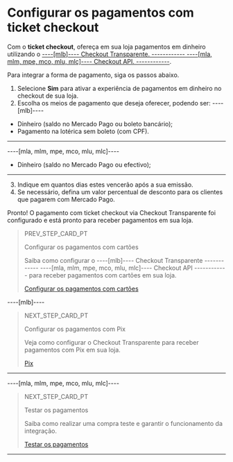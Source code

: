 # Configurar os pagamentos com ticket checkout

Com o **ticket checkout**, ofereça em sua loja pagamentos em dinheiro utilizando o [----[mlb]---- Checkout Transparente. ------------ ----[mla, mlm, mpe, mco, mlu, mlc]---- Checkout API. ------------](/developers/pt/guides/checkout-api/introduction).

Para integrar a forma de pagamento, siga os passos abaixo.

1. Selecione **Sim** para ativar a experiência de pagamentos em dinheiro no checkout de sua loja.
2. Escolha os meios de pagamento que deseja oferecer, podendo ser: 
 ----[mlb]---- 
 * Dinheiro (saldo no Mercado Pago ou boleto bancário); 
 * Pagamento na lotérica sem boleto (com CPF).
 ------------ 
 ----[mla, mlm, mpe, mco, mlu, mlc]---- 
 * Dinheiro (saldo no Mercado Pago ou efectivo);
 ------------
3. Indique em quantos dias estes vencerão após a sua emissão.
4. Se necessário, defina um valor percentual de desconto para os clientes que pagarem com Mercado Pago.

Pronto! O pagamento com ticket checkout via Checkout Transparente foi configurado e está pronto para receber pagamentos em sua loja.

> PREV_STEP_CARD_PT
>
> Configurar os pagamentos com cartões
>
> Saiba como configurar o ----[mlb]---- Checkout Transparente ------------ ----[mla, mlm, mpe, mco, mlu, mlc]---- Checkout API ------------ para receber pagamentos com cartões em sua loja.
>
> [Configurar os pagamentos com cartões](/developers/pt/docs/prestashop/payment-setup/cho-api/cards)

----[mlb]----
> NEXT_STEP_CARD_PT
>
> Configurar os pagamentos com Pix
>
> Veja como configurar o Checkout Transparente para receber pagamentos com Pix em sua loja.
>
> [Pix](/developers/pt/docs/prestashop/payment-setup/cho-api/pix)
------------

----[mla, mlm, mpe, mco, mlu, mlc]----
> NEXT_STEP_CARD_PT
>
> Testar os pagamentos
>
> Saiba como realizar uma compra teste e garantir o funcionamento da integração.
>
> [Testar os pagamentos](/developers/pt/docs/prestashop/sales-processing/integration-test)
------------
